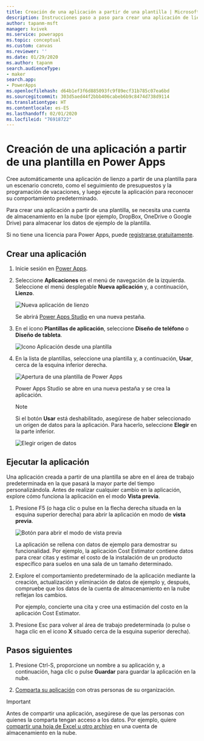 ```yaml
---
title: Creación de una aplicación a partir de una plantilla | Microsoft Docs
description: Instrucciones paso a paso para crear una aplicación de lienzo automáticamente a partir de una plantilla de Power Apps.
author: tapanm-msft
manager: kvivek
ms.service: powerapps
ms.topic: conceptual
ms.custom: canvas
ms.reviewer: ''
ms.date: 01/29/2020
ms.author: tapanm
search.audienceType:
- maker
search.app:
- PowerApps
ms.openlocfilehash: d64b1ef3f6d885093fc9f89ecf31b785c07ea6bd
ms.sourcegitcommit: 303d5aed44f2bbb406cabeb6b9c8474d738d9114
ms.translationtype: HT
ms.contentlocale: es-ES
ms.lasthandoff: 02/01/2020
ms.locfileid: "76918722"
---
```

# <a name="create-a-canvas-app-from-a-template-in-power-apps"></a>Creación de una aplicación a partir de una plantilla en Power Apps

Cree automáticamente una aplicación de lienzo a partir de una plantilla para un escenario concreto, como el seguimiento de presupuestos y la programación de vacaciones, y luego ejecute la aplicación para reconocer su comportamiento predeterminado.

Para crear una aplicación a partir de una plantilla, se necesita una cuenta de almacenamiento en la nube (por ejemplo, DropBox, OneDrive o Google Drive) para almacenar los datos de ejemplo de la plantilla.

Si no tiene una licencia para Power Apps, puede [registrarse gratuitamente](../signup-for-powerapps.md).

## <a name="create-an-app"></a>Crear una aplicación

1. Inicie sesión en [Power Apps](https://make.powerapps.com).

1. Seleccione **Aplicaciones** en el menú de navegación de la izquierda. Seleccione el menú desplegable **Nueva aplicación** y, a continuación, **Lienzo**.

    ![Nueva aplicación de lienzo](./media/get-started-test-drive/new-canvas-app.png)

    Se abrirá [Power Apps Studio](https://docs.microsoft.com/powerapps/powerapps-overview#power-apps-for-app-makerscreators) en una nueva pestaña.

1. En el icono **Plantillas de aplicación**, seleccione **Diseño de teléfono** o **Diseño de tableta**.

    ![Icono Aplicación desde una plantilla](./media/get-started-test-drive/template-tile.png)

1. En la lista de plantillas, seleccione una plantilla y, a continuación, **Usar**, cerca de la esquina inferior derecha.

    ![Apertura de una plantilla de Power Apps](./media/get-started-test-drive/open-template.png)

    Power Apps Studio se abre en una nueva pestaña y se crea la aplicación.

    > [!NOTE]
    > Si el botón **Usar** está deshabilitado, asegúrese de haber seleccionado un origen de datos para la aplicación. Para hacerlo, seleccione **Elegir** en la parte inferior.
    >
    > ![Elegir origen de datos](./media/get-started-test-drive/choose-data-source.png)

## <a name="run-the-app"></a>Ejecutar la aplicación
Una aplicación creada a partir de una plantilla se abre en el área de trabajo predeterminada en la que pasará la mayor parte del tiempo personalizándola. Antes de realizar cualquier cambio en la aplicación, explore cómo funciona la aplicación en el modo **Vista previa**.

1. Presione F5 (o haga clic o pulse en la flecha derecha situada en la esquina superior derecha) para abrir la aplicación en modo de **vista previa**.

    ![Botón para abrir el modo de vista previa](./media/get-started-test-drive/open-preview.png)

    La aplicación se rellena con datos de ejemplo para demostrar su funcionalidad. Por ejemplo, la aplicación Cost Estimator contiene datos para crear citas y estimar el costo de la instalación de un producto específico para suelos en una sala de un tamaño determinado.

4. Explore el comportamiento predeterminado de la aplicación mediante la creación, actualización y eliminación de datos de ejemplo y, después, compruebe que los datos de la cuenta de almacenamiento en la nube reflejan los cambios.

    Por ejemplo, concierte una cita y cree una estimación del costo en la aplicación Cost Estimator.

5. Presione Esc para volver al área de trabajo predeterminada (o pulse o haga clic en el icono **X** situado cerca de la esquina superior derecha).

## <a name="next-steps"></a>Pasos siguientes
1. Presione Ctrl-S, proporcione un nombre a su aplicación y, a continuación, haga clic o pulse **Guardar** para guardar la aplicación en la nube.

1. [Comparta su aplicación](share-app.md) con otras personas de su organización.

> [!IMPORTANT]
> Antes de compartir una aplicación, asegúrese de que las personas con quienes la comparta tengan acceso a los datos. Por ejemplo, quiere [compartir una hoja de Excel u otro archivo](share-app-data.md) en una cuenta de almacenamiento en la nube.
